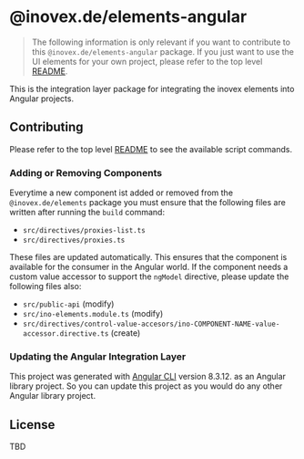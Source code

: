 # @inovex.de/elements-angular

> The following information is only relevant if you want to contribute to this `@inovex.de/elements-angular`
> package. If you just want to use the UI elements for your own project, please refer to the top level
> [README](../../../README.md).

This is the integration layer package for integrating the inovex elements into Angular projects.

## Contributing

Please refer to the top level [README](../../../README.md) to see the available script commands.

### Adding or Removing Components

Everytime a new component ist added or removed from the `@inovex.de/elements` package you must ensure that
the following files are written after running the `build` command:

* `src/directives/proxies-list.ts`
* `src/directives/proxies.ts`

These files are updated automatically. This ensures that the component is available for the consumer in
the Angular world. If the component needs a custom value accessor to support the `ngModel` directive,
please update the following files also:

* `src/public-api` (modify)
* `src/ino-elements.module.ts` (modify)
* `src/directives/control-value-accesors/ino-COMPONENT-NAME-value-accessor.directive.ts` (create)

### Updating the Angular Integration Layer

This project was generated with [Angular CLI](https://github.com/angular/angular-cli) version 8.3.12.
as an Angular library project. So you can update this project as you would do any other Angular
library project.

## License

TBD
